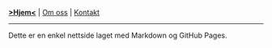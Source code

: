 <title>jonasbratland.com</title>
<link rel="stylesheet" type="text/css" href="/custom.css">

[__>Hjem<__](index.md) | [Om oss](om.md) | [Kontakt](kontakt.md)

---

Dette er en enkel nettside laget med Markdown og GitHub Pages.
